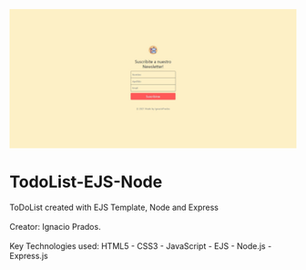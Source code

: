 ![banner](https://raw.githubusercontent.com/IgnacioPrados/Newsletter-NodeJS/master/public/images/preview.JPG)
# TodoList-EJS-Node
ToDoList created with EJS Template, Node and Express
<br><br>
 Creator: Ignacio Prados.
 <br><br>
 Key Technologies used: HTML5 - CSS3 - JavaScript - EJS - Node.js - Express.js